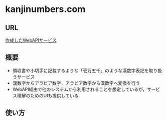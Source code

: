 # kanjinumbers.com


## URL
[作成したWebAPIサービス](http://ec2-3-112-175-24.ap-northeast-1.compute.amazonaws.com/)
## 概要
- 領収書や小切手に記載するような「壱万五千」のような漢数字表記を取り扱うサービス
- 漢数字からアラビア数字，アラビア数字から漢数字へ変換を行う
- WebAPI経由で他のシステムから利用されることを想定しているが，サービス理解のためのUIも提供している

## 使い方

